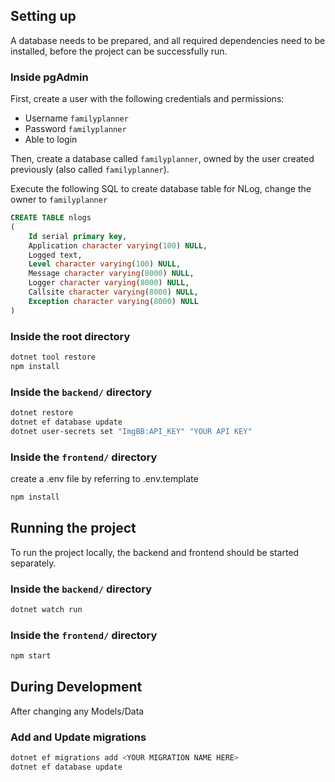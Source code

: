 ## Setting up

A database needs to be prepared, and all required dependencies need to be installed, before the project can be successfully run.

### Inside pgAdmin

First, create a user with the following credentials and permissions:

- Username `familyplanner`
- Password `familyplanner`
- Able to login

Then, create a database called `familyplanner`, owned by the user created previously (also called `familyplanner`).

Execute the following SQL to create database table for NLog, change the owner to `familyplanner`

```sql
CREATE TABLE nlogs
( 
    Id serial primary key,
    Application character varying(100) NULL,
    Logged text,
    Level character varying(100) NULL,
    Message character varying(8000) NULL,
    Logger character varying(8000) NULL, 
    Callsite character varying(8000) NULL, 
    Exception character varying(8000) NULL
)
``` 

### Inside the root directory

```bash
dotnet tool restore
npm install
```

### Inside the `backend/` directory

```bash
dotnet restore
dotnet ef database update
dotnet user-secrets set "ImgBB:API_KEY" "YOUR API KEY"
```

### Inside the `frontend/` directory
create a .env file by referring to .env.template

```bash
npm install
```

## Running the project

To run the project locally, the backend and frontend should be started separately.

### Inside the `backend/` directory

```bash
dotnet watch run
```

### Inside the `frontend/` directory

```bash
npm start
```

## During Development
After changing any Models/Data

### Add and Update migrations
```bash
dotnet ef migrations add <YOUR MIGRATION NAME HERE>
dotnet ef database update
```
